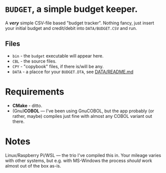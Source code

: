 # `BUDGET`, a simple budget keeper.
A ***very*** simple CSV-file based "budget tracker". Nothing fancy, just
insert your initial budget and credit/debit into `DATA/BUDGET.CSV` and run.

## Files
* `bin` - the `budget` executable will appear here.
* `CBL` - the source files.
* `CPY` - "copybook" files, if there is/will be any.
* `DATA` - a placce for your `BUDGET.DTA`, see [DATA/README.md](DATA/README.md)

# Requirements
* **CMake** - ditto.
* (Gnu)**COBOL** — I've been using GnuCOBOL, but the app probably (or rather,
maybe) compiles just fine with almost any COBOL variant out there.

# Notes
Linux/Raspberry Pi/WSL — the trio I've compiled this in. Your mileage varies
with other systems, but e.g. with MS-Windows the process *should* work almost
out of the box as-is.
